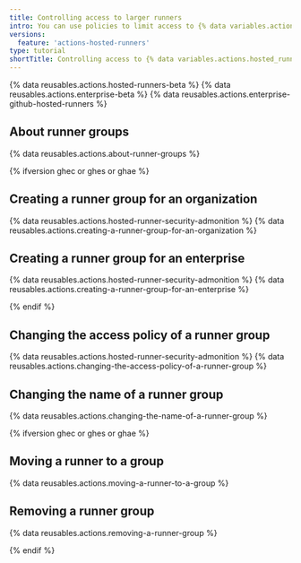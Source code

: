 ```yaml
---
title: Controlling access to larger runners
intro: You can use policies to limit access to {% data variables.actions.hosted_runner %}s that have been added to an organization or enterprise.
versions:
  feature: 'actions-hosted-runners'
type: tutorial
shortTitle: Controlling access to {% data variables.actions.hosted_runner %}s
---
```


{% data reusables.actions.hosted-runners-beta %}
{% data reusables.actions.enterprise-beta %}
{% data reusables.actions.enterprise-github-hosted-runners %}

## About runner groups

{% data reusables.actions.about-runner-groups %}

{% ifversion ghec or ghes or ghae %}

## Creating a runner group for an organization

{% data reusables.actions.hosted-runner-security-admonition %}
{% data reusables.actions.creating-a-runner-group-for-an-organization %}

## Creating a runner group for an enterprise

{% data reusables.actions.hosted-runner-security-admonition %}
{% data reusables.actions.creating-a-runner-group-for-an-enterprise %}

{% endif %}

## Changing the access policy of a runner group

{% data reusables.actions.hosted-runner-security-admonition %}
{% data reusables.actions.changing-the-access-policy-of-a-runner-group %}

## Changing the name of a runner group

{% data reusables.actions.changing-the-name-of-a-runner-group %}

{% ifversion ghec or ghes or ghae %}
## Moving a runner to a group

{% data reusables.actions.moving-a-runner-to-a-group %}

## Removing a runner group

{% data reusables.actions.removing-a-runner-group %}

{% endif %}
